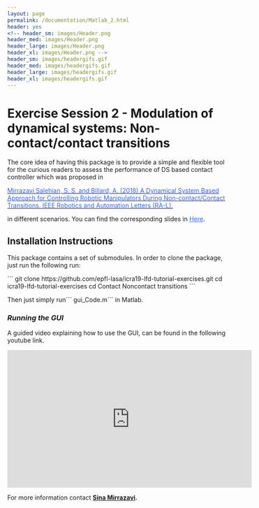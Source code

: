 ```yaml
---
layout: page
permalink: /documentation/Matlab_2.html
header: yes
<!-- header_sm: images/Header.png
header_med: images/Header.png
header_large: images/Header.png
header_xl: images/Header.png -->
header_sm: images/headergifs.gif
header_med: images/headergifs.gif
header_large: images/headergifs.gif
header_xl: images/headergifs.gif
--- 
```

<h1>Exercise Session 2 - Modulation of dynamical systems: Non-contact/contact transitions</h1>
<p>The core idea of having this package is to provide a simple and flexible tool for the curious readers to assess the performance of DS based contact controller which was proposed in</p>
<p><a href="https://infoscience.epfl.ch/record/255068/files/RAL.pdf" rel="nofollow"><span style="color: #3366ff;">Mirrazavi Salehian, S. S. and Billard, A. (2018) A Dynamical System Based Approach for Controlling Robotic Manipulators During Non-contact/Contact Transitions. IEEE Robotics and Automation Letters (RA-L).</span></a></p>
<p>in different scenarios. You can find the corresponding slides in <span style="color: #3366ff;"><a style="color: #3366ff;" href="https://epfl-lasa.github.io/TutorialRSS2018.io/documentation/Modulation_tran.html" rel="nofollow">Here</a></span>.</p>
<h2>Installation Instructions</h2>
<p>This package contains a set of submodules. In order to clone the package, just run the following run:</p>
```
git clone https://github.com/epfl-lasa/icra19-lfd-tutorial-exercises.git
cd icra19-lfd-tutorial-exercises
cd Contact Noncontact transitions
```

<p>Then just simply run``` gui_Code.m``` in Matlab.<p>
<h3><em>Running the GUI</em></h3>
<p>A guided video explaining how to use the GUI, can be found in the following youtube link.</p>

<p style="text-align: center;"><iframe src="https://www.youtube.com/embed/eAcXKDPbpZg" width="560" height="315" frameborder="0" allowfullscreen="allowfullscreen"></iframe></p>

<p>For more information contact <strong><a href="http://lasa.epfl.ch/people/member.php?SCIPER=233855"> Sina Mirrazavi</a>.</strong></p>
